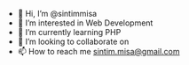- 👋 Hi, I’m @sintimmisa
- 👀 I’m interested in Web Development
- 🌱 I’m currently learning PHP
- 💞️ I’m looking to collaborate on 
- 📫 How to reach me sintim.misa@gmail.com

<!---
sintimmisa/sintimmisa is a ✨ special ✨ repository because its `README.md` (this file) appears on your GitHub profile.
You can click the Preview link to take a look at your changes.
--->

